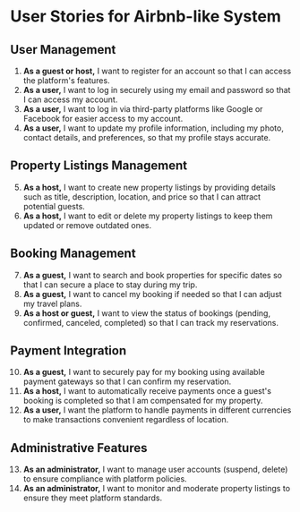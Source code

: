# User Stories for Airbnb-like System

## User Management
1. **As a guest or host,** I want to register for an account so that I can access the platform's features.
2. **As a user,** I want to log in securely using my email and password so that I can access my account.
3. **As a user,** I want to log in via third-party platforms like Google or Facebook for easier access to my account.
4. **As a user,** I want to update my profile information, including my photo, contact details, and preferences, so that my profile stays accurate.

## Property Listings Management
5. **As a host,** I want to create new property listings by providing details such as title, description, location, and price so that I can attract potential guests.
6. **As a host,** I want to edit or delete my property listings to keep them updated or remove outdated ones.

## Booking Management
7. **As a guest,** I want to search and book properties for specific dates so that I can secure a place to stay during my trip.
8. **As a guest,** I want to cancel my booking if needed so that I can adjust my travel plans.
9. **As a host or guest,** I want to view the status of bookings (pending, confirmed, canceled, completed) so that I can track my reservations.

## Payment Integration
10. **As a guest,** I want to securely pay for my booking using available payment gateways so that I can confirm my reservation.
11. **As a host,** I want to automatically receive payments once a guest's booking is completed so that I am compensated for my property.
12. **As a user,** I want the platform to handle payments in different currencies to make transactions convenient regardless of location.

## Administrative Features
13. **As an administrator,** I want to manage user accounts (suspend, delete) to ensure compliance with platform policies.
14. **As an administrator,** I want to monitor and moderate property listings to ensure they meet platform standards.
